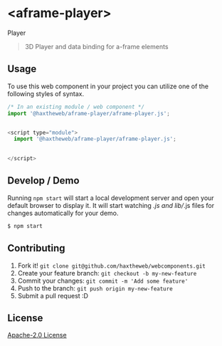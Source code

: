 # &lt;aframe-player&gt;

Player
> 3D Player and data binding for a-frame elements

## Usage
To use this web component in your project you can utilize one of the following styles of syntax.

```js
/* In an existing module / web component */
import '@haxtheweb/aframe-player/aframe-player.js';


<script type="module">
  import '@haxtheweb/aframe-player/aframe-player.js';

  
</script>
```

## Develop / Demo
Running `npm start` will start a local development server and open your default browser to display it. It will start watching *.js and lib/*.js files for changes automatically for your demo.
```bash
$ npm start
```


## Contributing

1. Fork it! `git clone git@github.com/haxtheweb/webcomponents.git`
2. Create your feature branch: `git checkout -b my-new-feature`
3. Commit your changes: `git commit -m 'Add some feature'`
4. Push to the branch: `git push origin my-new-feature`
5. Submit a pull request :D



## License
[Apache-2.0 License](http://opensource.org/licenses/Apache-2.0)